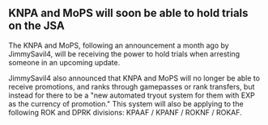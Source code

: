 ## KNPA and MoPS will soon be able to hold trials on the JSA

The KNPA and MoPS, following an announcement a month ago by JimmySavil4, will be receiving the power to hold trials when arresting someone in an upcoming update.

JimmySavil4 also announced that KNPA and MoPS will no longer be able to receive promotions, and ranks through gamepasses or rank transfers, but instead for there to be a "new automated tryout system for them with EXP as the currency of promotion." This system will also be applying to the following ROK and DPRK divisions: KPAAF / KPANF / ROKNF / ROKAF.
